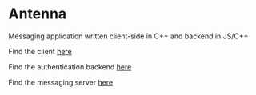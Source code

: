# Antenna
Messaging application written client-side in C++ and backend in JS/C++

Find the client [here](https://github.com/NoahSheppard/antenna-client)

Find the authentication backend [here](https://github.com/NoahSheppard/antenna-auth)

Find the messaging server [here](https://tobe.done)
